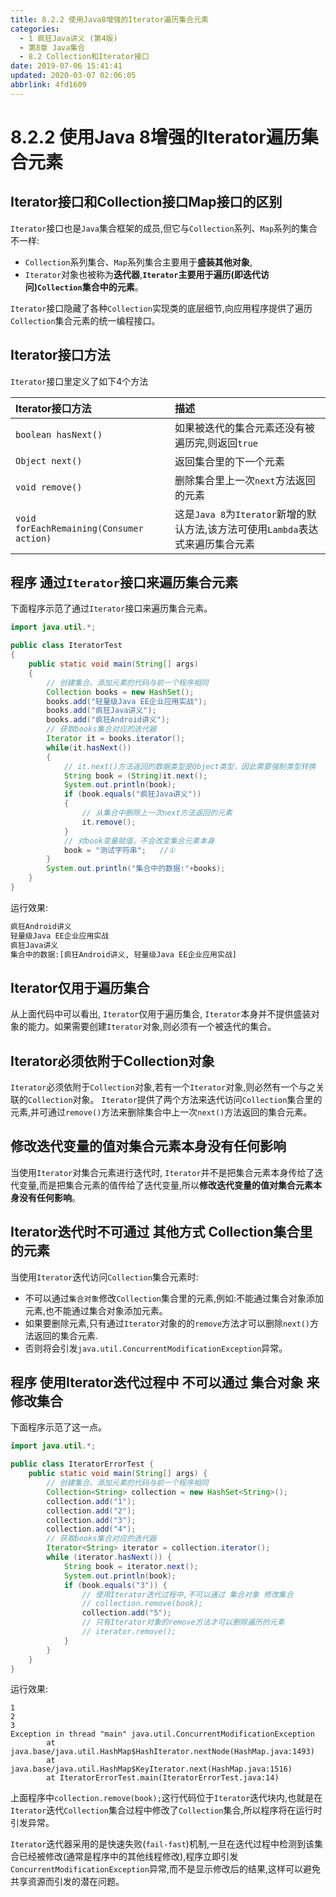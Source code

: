 ```yaml
---
title: 8.2.2 使用Java8增强的Iterator遍历集合元素
categories: 
  - 1 疯狂Java讲义 (第4版)
  - 第8章 Java集合
  - 8.2 Collection和Iterator接口
date: 2019-07-06 15:41:41
updated: 2020-03-07 02:06:05
abbrlink: 4fd1609
---
```

# 8.2.2 使用Java 8增强的Iterator遍历集合元素
## Iterator接口和Collection接口Map接口的区别
`Iterator`接口也是`Java`集合框架的成员,但它与`Collection`系列、`Map`系列的集合不一样: 
- `Collection`系列集合、`Map`系列集合主要用于**盛装其他对象**,
- `Iterator`对象也被称为**迭代器**,**`Iterator`主要用于遍历(即迭代访问)`Collection`集合中的元素**。

`Iterator`接口隐藏了各种`Collection`实现类的底层细节,向应用程序提供了遍历`Collection`集合元素的统一编程接口。 
## Iterator接口方法
`Iterator`接口里定义了如下4个方法

|Iterator接口方法|描述|
|:---|:---|
|`boolean hasNext()`|如果被迭代的集合元素还没有被遍历完,则返回`true`|
|`Object next()`|返回集合里的下一个元素|
|`void remove()`|删除集合里上一次`next`方法返回的元素|
|`void forEachRemaining(Consumer action)`|这是`Java 8`为`Iterator`新增的默认方法,该方法可使用`Lambda`表达式来遍历集合元素|


## 程序 通过`Iterator`接口来遍历集合元素
下面程序示范了通过`Iterator`接口来遍历集合元素。
```java
import java.util.*;

public class IteratorTest
{
    public static void main(String[] args)
    {
        // 创建集合、添加元素的代码与前一个程序相同
        Collection books = new HashSet();
        books.add("轻量级Java EE企业应用实战");
        books.add("疯狂Java讲义");
        books.add("疯狂Android讲义");
        // 获取books集合对应的迭代器
        Iterator it = books.iterator();
        while(it.hasNext())
        {
            // it.next()方法返回的数据类型是Object类型，因此需要强制类型转换
            String book = (String)it.next();
            System.out.println(book);
            if (book.equals("疯狂Java讲义"))
            {
                // 从集合中删除上一次next方法返回的元素
                it.remove();
            }
            // 对book变量赋值，不会改变集合元素本身
            book = "测试字符串";   //①
        }
        System.out.println("集合中的数据:"+books);
    }
}
```
运行效果:
```cmd
疯狂Android讲义
轻量级Java EE企业应用实战
疯狂Java讲义
集合中的数据:[疯狂Android讲义, 轻量级Java EE企业应用实战]
```

## Iterator仅用于遍历集合
从上面代码中可以看出, `Iterator`仅用于遍历集合, `Iterator`本身并不提供盛装对象的能力。如果需要创建`Iterator`对象,则必须有一个被迭代的集合。
## Iterator必须依附于Collection对象
`Iterator`必须依附于`Collection`对象,若有一个`Iterator`对象,则必然有一个与之关联的`Collection`对象。 `Iterator`提供了两个方法来迭代访问`Collection`集合里的元素,并可通过`remove()`方法来删除集合中上一次`next()`方法返回的集合元素。
## 修改迭代变量的值对集合元素本身没有任何影响
当使用`Iterator`对集合元素进行迭代时, `Iterator`并不是把集合元素本身传给了迭代变量,而是把集合元素的值传给了迭代变量,所以**修改迭代变量的值对集合元素本身没有任何影响**。
## Iterator迭代时不可通过 其他方式 Collection集合里的元素
当使用`Iterator`迭代访问`Collection`集合元素时:
- 不可以通过`集合对象`修改`Collection`集合里的元素,例如:不能通过集合对象添加元素,也不能通过集合对象添加元素。
- 如果要删除元素,只有通过`Iterator`对象的的`remove`方法才可以删除`next()`方法返回的集合元素.
- 否则将会引发`java.util.ConcurrentModificationException`异常。


## 程序 使用Iterator迭代过程中 不可以通过 集合对象 来修改集合
下面程序示范了这一点。
```java
import java.util.*;

public class IteratorErrorTest {
    public static void main(String[] args) {
        // 创建集合、添加元素的代码与前一个程序相同
        Collection<String> collection = new HashSet<String>();
        collection.add("1");
        collection.add("2");
        collection.add("3");
        collection.add("4");
        // 获取books集合对应的迭代器
        Iterator<String> iterator = collection.iterator();
        while (iterator.hasNext()) {
            String book = iterator.next();
            System.out.println(book);
            if (book.equals("3")) {
                // 使用Iterator迭代过程中,不可以通过 集合对象 修改集合
                // collection.remove(book);
                collection.add("5");
                // 只有Iterator对象的remove方法才可以删除遍历的元素
                // iterator.remove();
            }
        }
    }
}
```
运行效果:
```
1
2
3
Exception in thread "main" java.util.ConcurrentModificationException
        at java.base/java.util.HashMap$HashIterator.nextNode(HashMap.java:1493)
        at java.base/java.util.HashMap$KeyIterator.next(HashMap.java:1516)
        at IteratorErrorTest.main(IteratorErrorTest.java:14)
```
上面程序中`collection.remove(book);`这行代码位于`Iterator`迭代块内,也就是在`Iterator`迭代`Collection`集合过程中修改了`Collection`集合,所以程序将在运行时引发异常。


`Iterator`迭代器采用的是快速失败(`fail-fast`)机制,一旦在迭代过程中检测到该集合已经被修改(通常是程序中的其他线程修改),程序立即引发`ConcurrentModificationException`异常,而不是显示修改后的结果,这样可以避免共享资源而引发的潜在问题。


